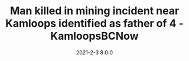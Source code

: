 ---
"title": "Man killed in mining incident near Kamloops identified as father of 4 - KamloopsBCNow"
"date": "2021-2-3 8:0:0"
"feed_name": "GOOGLENEWSMINING"
"feed_website": "https://news.google.com/search?q=mining%2Bincident&hl=en-US&gl=US&ceid=US:en"
"feed_rss": "https://news.google.com/rss/search?q=mining%2Bincident&hl=en-US&gl=US&ceid=US:en"
"link": "https://www.kamloopsbcnow.com/watercooler/news/news/Kamloops/Man_killed_in_mining_incident_near_Kamloops_identified_as_father_of_4/"
"file": "_posts/2021-1-1-11853548f7b52b783f0bb60ebfc7b21dd352d6fd.md"
"accident": "1"
"drilling": "1"
"dead": "1"
"injured": "0"
---